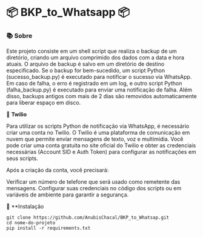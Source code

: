 # 📦 BKP_to_Whatsapp 📦

### 📚 **Sobre**

Este projeto consiste em um shell script que realiza o backup de um diretório, criando um arquivo comprimido dos dados com a data e hora atuais. O arquivo de backup é salvo em um diretório de destino especificado. Se o backup for bem-sucedido, um script Python (sucesso_backup.py) é executado para notificar o sucesso via WhatsApp. Em caso de falha, o erro é registrado em um log, e outro script Python (falha_backup.py) é executado para enviar uma notificação de falha. Além disso, backups antigos com mais de 2 dias são removidos automaticamente para liberar espaço em disco.

📜 **Twilio**

Para utilizar os scripts Python de notificação via WhatsApp, é necessário criar uma conta no Twilio. O Twilio é uma plataforma de comunicação em nuvem que permite enviar mensagens de texto, voz e multimídia. Você pode criar uma conta gratuita no site oficial do Twilio e obter as credenciais necessárias (Account SID e Auth Token) para configurar as notificações em seus scripts.

Após a criação da conta, você precisará:

Verificar um número de telefone que será usado como remetente das mensagens.
Configurar suas credenciais no código dos scripts ou em variáveis de ambiente para garantir a segurança.


🚀 **Instalação
```
git clone https://github.com/AnubisChacal/BKP_to_Whatsap.git
cd nome-do-projeto
pip install -r requirements.txt
```
